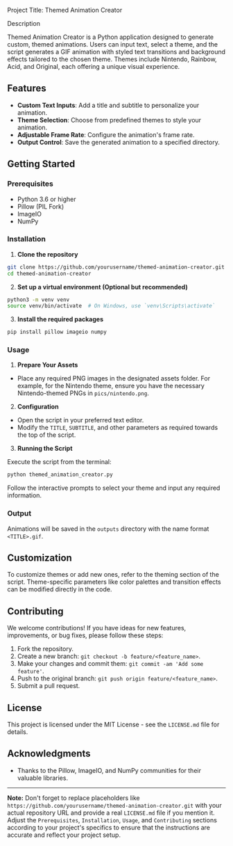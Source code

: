 
Project Title: Themed Animation Creator

Description

Themed Animation Creator is a Python application designed to generate custom, themed animations. Users can input text, select a theme, and the script generates a GIF animation with styled text transitions and background effects tailored to the chosen theme. Themes include Nintendo, Rainbow, Acid, and Original, each offering a unique visual experience.

## Features

- **Custom Text Inputs**: Add a title and subtitle to personalize your animation.
- **Theme Selection**: Choose from predefined themes to style your animation.
- **Adjustable Frame Rate**: Configure the animation's frame rate.
- **Output Control**: Save the generated animation to a specified directory.

## Getting Started

### Prerequisites

- Python 3.6 or higher
- Pillow (PIL Fork)
- ImageIO
- NumPy

### Installation

1. **Clone the repository**

```bash
git clone https://github.com/yourusername/themed-animation-creator.git
cd themed-animation-creator
```

2. **Set up a virtual environment (Optional but recommended)**

```bash
python3 -m venv venv
source venv/bin/activate  # On Windows, use `venv\Scripts\activate`
```

3. **Install the required packages**

```bash
pip install pillow imageio numpy
```

### Usage

1. **Prepare Your Assets**

- Place any required PNG images in the designated assets folder. For example, for the Nintendo theme, ensure you have the necessary Nintendo-themed PNGs in `pics/nintendo.png`.

2. **Configuration**

- Open the script in your preferred text editor.
- Modify the `TITLE`, `SUBTITLE`, and other parameters as required towards the top of the script.

3. **Running the Script**

Execute the script from the terminal:

```bash
python themed_animation_creator.py
```

Follow the interactive prompts to select your theme and input any required information.

### Output

Animations will be saved in the `outputs` directory with the name format `<TITLE>.gif`.

## Customization

To customize themes or add new ones, refer to the theming section of the script. Theme-specific parameters like color palettes and transition effects can be modified directly in the code.

## Contributing

We welcome contributions! If you have ideas for new features, improvements, or bug fixes, please follow these steps:

1. Fork the repository.
2. Create a new branch: `git checkout -b feature/<feature_name>`.
3. Make your changes and commit them: `git commit -am 'Add some feature'`.
4. Push to the original branch: `git push origin feature/<feature_name>`.
5. Submit a pull request.

## License

This project is licensed under the MIT License - see the `LICENSE.md` file for details.

## Acknowledgments

- Thanks to the Pillow, ImageIO, and NumPy communities for their valuable libraries.

---

**Note:** Don't forget to replace placeholders like `https://github.com/yourusername/themed-animation-creator.git` with your actual repository URL and provide a real `LICENSE.md` file if you mention it. Adjust the `Prerequisites`, `Installation`, `Usage`, and `Contributing` sections according to your project's specifics to ensure that the instructions are accurate and reflect your project setup.

